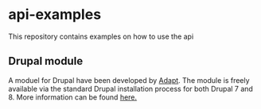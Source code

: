 # api-examples
This repository contains examples on how to use the api

## Drupal module
A moduel for Drupal have been developed by [Adapt](https://adaptagency.com/). The module is freely available via the standard Drupal installation process for both Drupal 7 and 8. More information can be found [here.](https://www.drupal.org/project/media_skyfish)
